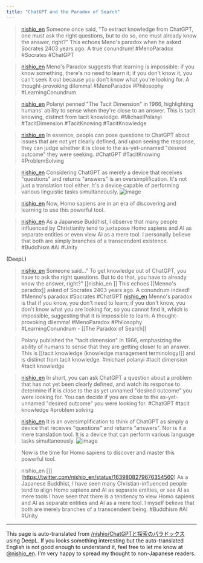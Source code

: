 ```yaml
---
title: "ChatGPT and the Paradox of Search"
---
```


> [nishio_en](https://twitter.com/nishio_en/status/1639800771360485376) Someone once said, "To extract knowledge from ChatGPT, one must ask the right questions, but to do so, one must already know the answer, right?" This echoes Meno's paradox when he asked Socrates 2403 years ago. A true conundrum! #MenoParadox #Socrates #ChatGPT

> [nishio_en](https://twitter.com/nishio_en/status/1639801150265499651) Meno's Paradox suggests that learning is impossible: if you know something, there's no need to learn it; if you don't know it, you can't seek it out because you don't know what you're looking for. A thought-provoking dilemma!  #MenoParadox #Philosophy #LearningConundrum

> [nishio_en](https://twitter.com/nishio_en/status/1639802289627234304) Polanyi penned "The Tacit Dimension" in 1966, highlighting humans' ability to sense when they're close to an answer. This is tacit knowing, distinct from tacit knowledge.  #MichaelPolanyi #TacitDimension #TacitKnowing #TacitKnowledge

> [nishio_en](https://twitter.com/nishio_en/status/1639802815978811392) In essence, people can pose questions to ChatGPT about issues that are not yet clearly defined, and upon seeing the response, they can judge whether it is close to the as-yet-unnamed "desired outcome" they were seeking. #ChatGPT #TacitKnowing #ProblemSolving

> [nishio_en](https://twitter.com/nishio_en/status/1639804868243361794) Considering ChatGPT as merely a device that receives "questions" and returns "answers" is an oversimplification. It's not just a translation tool either. It's a device capable of performing various linguistic tasks simultaneously.
>  ![image](https://pbs.twimg.com/media/FsHB1gKaIAANf6F?format=jpg&name=large#.png)

> [nishio_en](https://twitter.com/nishio_en/status/1639805756617928704) Now, Homo sapiens are in an era of discovering and learning to use this powerful tool.

> [nishio_en](https://twitter.com/nishio_en/status/1639808279676354560) As a Japanese Buddhist, I observe that many people influenced by Christianity tend to juxtapose Homo sapiens and AI as separate entities or even view AI as a mere tool. I personally believe that both are simply branches of a transcendent existence.  #Buddhism #AI #Unity

(DeepL)
> [nishio_en](https://twitter.com/nishio_en/status/1639800771360485376) Someone said..." To get knowledge out of ChatGPT, you have to ask the right questions. But to do that, you have to already know the answer, right?" [[nishio_en ]] This echoes [[Menno's paradox]] asked of Socrates 2403 years ago. A conundrum indeed! #Menno's paradox #Socrates #ChatGPT
> [nishio_en](https://twitter.com/nishio_en/status/1639801150265499651) Menno's paradox is that if you know, you don't need to learn; if you don't know, you don't know what you are looking for, so you cannot find it, which is impossible, suggesting that it is impossible to learn. A thought-provoking dilemma! #MenoParadox #Philosophy #LearningConundrum
    - [[The Paradox of Search]]

> Polany published the "tacit dimension" in 1966, emphasizing the ability of humans to sense that they are getting closer to an answer. This is [[tacit knowledge (knowledge management terminology)]] and is distinct from tacit knowledge. #michael polanyi #tacit dimension #tacit knowledge

> [nishio_en](https://twitter.com/nishio_en/status/1639802815978811392) In short, you can ask ChatGPT a question about a problem that has not yet been clearly defined, and watch its response to determine if it is close to the as yet unnamed "desired outcome" you were looking for. You can decide if you are close to the as-yet-unnamed "desired outcome" you were looking for. #ChatGPT #tacit knowledge #problem solving

> [nishio_en](https://twitter.com/nishio_en/status/1639804868243361794) It is an oversimplification to think of ChatGPT as simply a device that receives "questions" and returns "answers". Nor is it a mere translation tool. It is a device that can perform various language tasks simultaneously.
>  ![image](https://pbs.twimg.com/media/FsHB1gKaIAANf6F?format=jpg&name=large#.png)

> Now is the time for Homo sapiens to discover and master this powerful tool.

> nishio_en []](https://twitter.com/nishio_en/status/1639808279676354560) As a Japanese Buddhist, I have seen many Christian-influenced people tend to align Homo sapiens and AI as separate entities, or see AI as mere tools I have seen that there is a tendency to view Homo sapiens and AI as separate entities and AI as a mere tool. I myself believe that both are merely branches of a transcendent being. #Buddhism #AI #Unity


---
This page is auto-translated from [/nishio/ChatGPTと探索のパラドックス](https://scrapbox.io/nishio/ChatGPTと探索のパラドックス) using DeepL. If you looks something interesting but the auto-translated English is not good enough to understand it, feel free to let me know at [@nishio_en](https://twitter.com/nishio_en). I'm very happy to spread my thought to non-Japanese readers.